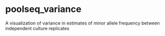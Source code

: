 # poolseq_variance
A visualization of variance in estimates of minor allele frequency between independent culture replicates
